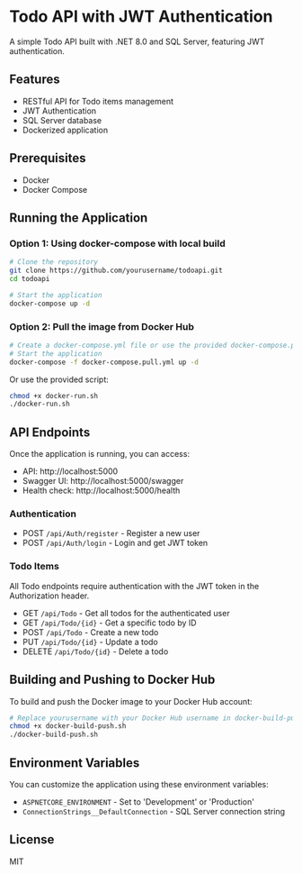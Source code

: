 # Todo API with JWT Authentication

A simple Todo API built with .NET 8.0 and SQL Server, featuring JWT authentication.

## Features

- RESTful API for Todo items management
- JWT Authentication
- SQL Server database
- Dockerized application

## Prerequisites

- Docker
- Docker Compose

## Running the Application

### Option 1: Using docker-compose with local build

```bash
# Clone the repository
git clone https://github.com/yourusername/todoapi.git
cd todoapi

# Start the application
docker-compose up -d
```

### Option 2: Pull the image from Docker Hub

```bash
# Create a docker-compose.yml file or use the provided docker-compose.pull.yml
# Start the application
docker-compose -f docker-compose.pull.yml up -d
```

Or use the provided script:

```bash
chmod +x docker-run.sh
./docker-run.sh
```

## API Endpoints

Once the application is running, you can access:

- API: http://localhost:5000
- Swagger UI: http://localhost:5000/swagger
- Health check: http://localhost:5000/health

### Authentication

- POST `/api/Auth/register` - Register a new user
- POST `/api/Auth/login` - Login and get JWT token

### Todo Items

All Todo endpoints require authentication with the JWT token in the Authorization header.

- GET `/api/Todo` - Get all todos for the authenticated user
- GET `/api/Todo/{id}` - Get a specific todo by ID
- POST `/api/Todo` - Create a new todo
- PUT `/api/Todo/{id}` - Update a todo
- DELETE `/api/Todo/{id}` - Delete a todo

## Building and Pushing to Docker Hub

To build and push the Docker image to your Docker Hub account:

```bash
# Replace yourusername with your Docker Hub username in docker-build-push.sh
chmod +x docker-build-push.sh
./docker-build-push.sh
```

## Environment Variables

You can customize the application using these environment variables:

- `ASPNETCORE_ENVIRONMENT` - Set to 'Development' or 'Production'
- `ConnectionStrings__DefaultConnection` - SQL Server connection string

## License

MIT
